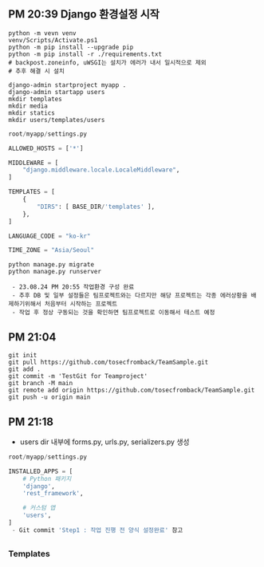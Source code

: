 ## PM 20:39 Django 환경설정 시작
```shell
python -m vevn venv
venv/Scripts/Activate.ps1
python -m pip install --upgrade pip
python -m pip install -r ./requirements.txt
# backpost.zoneinfo, uWSGI는 설치가 에러가 내서 일시적으로 제외
# 추후 해결 시 설치
```
```shell
django-admin startproject myapp .
django-admin startapp users
mkdir templates
mkdir media
mkdir statics
mkdir users/templates/users
```
```python
root/myapp/settings.py

ALLOWED_HOSTS = ['*']

MIDDLEWARE = [
    "django.middleware.locale.LocaleMiddleware",
]

TEMPLATES = [
    {
        "DIRS": [ BASE_DIR/'templates' ],
    },
]

LANGUAGE_CODE = "ko-kr"

TIME_ZONE = "Asia/Seoul"

```

```shell
python manage.py migrate
python manage.py runserver
```
     - 23.08.24 PM 20:55 작업환경 구성 완료
     - 추후 DB 및 일부 설정들은 팀프로젝트와는 다르지만 해당 프로젝트는 각종 에러상황을 배제하기위해서 처음부터 시작하는 프로젝트
     - 작업 후 정상 구동되는 것을 확인하면 팀프로젝트로 이동해서 테스트 예정

## PM 21:04
```gitbash
git init
git pull https://github.com/tosecfromback/TeamSample.git
git add .
git commit -m 'TestGit for Teamproject'
git branch -M main
git remote add origin https://github.com/tosecfromback/TeamSample.git
git push -u origin main
```

## PM 21:18
 - users dir 내부에 forms.py, urls.py, serializers.py 생성
```python
root/myapp/settings.py

INSTALLED_APPS = [
    # Python 패키지 
    'django',
    'rest_framework',

    # 커스텀 앱
    'users',
]
 - Git commit 'Step1 : 작업 진행 전 양식 설정완료' 참고

```

## 

### Templates
```shell
```

```python
```